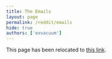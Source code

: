 ```yaml
---
title: The Emails
layout: page
permalink: /reddit/emails
hide: true
authors: ['exvacuum']
---
```

<html>
<head>
    <script type="text/javascript">
        window.location.replace(".#emails");
    </script>
</head>
<body>
<p>This page has been relocated to <a href=".#emails">this link</a>.</p>
</body>
</html>